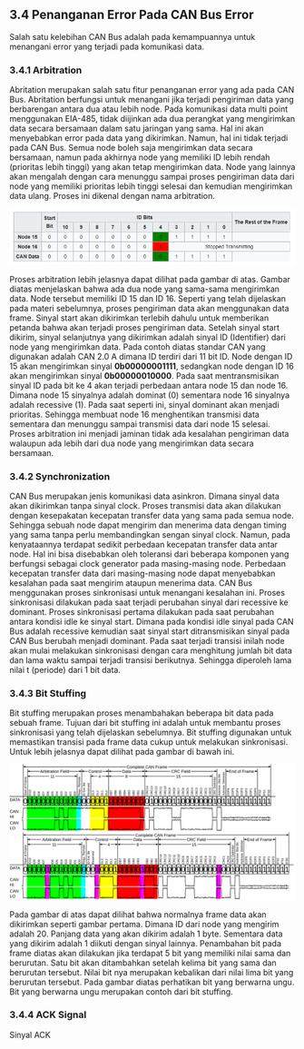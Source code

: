 ## 3.4 Penanganan Error Pada CAN Bus Error

Salah satu kelebihan CAN Bus adalah pada kemampuannya untuk menangani error yang terjadi pada komunikasi data.

### 3.4.1 Arbitration

Abritation merupakan salah satu fitur penanganan error yang ada pada CAN Bus. Abritation berfungsi untuk menangani jika terjadi pengiriman data yang berbarengan antara dua atau lebih node. Pada komunikasi data multi point menggunakan EIA-485, tidak diijinkan ada dua perangkat yang mengirimkan data secara bersamaan dalam satu jaringan yang sama. Hal ini akan menyebabkan error pada data yang dikirimkan. Namun, hal ini tidak terjadi pada CAN Bus. Semua node boleh saja mengirimkan data secara bersamaan, namun pada akhirnya node yang memiliki ID lebih rendah \(prioritas lebih tinggi\) yang akan tetap mengirimkan data. Node yang lainnya akan mengalah dengan cara menunggu sampai proses pengiriman data dari node yang memiliki prioritas lebih tinggi selesai dan kemudian mengirimkan data ulang. Proses ini dikenal dengan nama arbitration.

![](/assets/2017-11-06_134502.png)

Proses arbitration lebih jelasnya dapat dilihat pada gambar di atas. Gambar diatas menjelaskan bahwa ada dua node yang sama-sama mengirimkan data. Node tersebut memiliki ID 15 dan ID 16. Seperti yang telah dijelaskan pada materi sebelumnya, proses pengiriman data akan menggunakan data frame. Sinyal start akan dikirimkan terlebih dahulu untuk memberikan petanda bahwa akan terjadi proses pengiriman data. Setelah sinyal start dikirim, sinyal selanjutnya yang dikirimkan adalah sinyal ID \(Identifier\) dari node yang mengirimkan data. Pada contoh diatas standar CAN yang digunakan adalah CAN 2.0 A dimana ID terdiri dari 11 bit ID. Node dengan ID 15 akan mengirimkan sinyal **0b00000001111**, sedangkan node dengan ID 16 akan mengirimkan sinyal **0b00000010000**. Pada saat mentransmisikan sinyal ID pada bit ke 4 akan terjadi perbedaan antara node 15 dan node 16. Dimana node 15 sinyalnya adalah dominat \(0\) sementara node 16 sinyalnya adalah recessive \(1\). Pada saat seperti ini, sinyal dominant akan menjadi prioritas. Sehingga membuat node 16 menghentikan transmisi data sementara dan menunggu sampai transmisi data dari node 15 selesai. Proses arbitration ini menjadi jaminan tidak ada kesalahan pengiriman data walaupun ada lebih dari dua node yang mengirimkan data secara bersamaan.

### 3.4.2 Synchronization

CAN Bus merupakan jenis komunikasi data asinkron. Dimana sinyal data akan dikirimkan tanpa sinyal clock. Proses transmisi data akan dilakukan dengan kesepakatan kecepatan transfer data yang sama pada semua node. Sehingga sebuah node dapat mengirim dan menerima data dengan timing yang sama tanpa perlu membandingkan sengan sinyal clock. Namun, pada kenyataannya terdapat sedikit perbedaan kecepatan transfer data antar node. Hal ini bisa disebabkan oleh toleransi dari beberapa komponen yang berfungsi sebagai clock generator pada masing-masing node. Perbedaan kecepatan transfer data dari masing-masing node dapat menyebabkan kesalahan pada saat mengirim ataupun menerima data. CAN Bus menggunakan proses sinkronisasi untuk menangani kesalahan ini. Proses sinkronisasi dilakukan pada saat terjadi perubahan sinyal dari recessive ke dominant. Proses sinkronisasi pertama dilakukan pada saat perubahan antara kondisi idle ke sinyal start. Dimana pada kondisi idle sinyal pada CAN Bus adalah recessive kemudian saat sinyal start ditransmisikan sinyal pada CAN Bus berubah menjadi dominant. Pada saat terjadi transisi inilah node akan mulai melakukan sinkronisasi dengan cara menghitung jumlah bit data dan lama waktu sampai terjadi transisi berikutnya. Sehingga diperoleh lama nilai t \(periode\) dari 1 bit data.

### 3.4.3 Bit Stuffing

Bit stuffing merupakan proses menambahakan beberapa bit data pada sebuah frame. Tujuan dari bit stuffing ini adalah untuk membantu proses sinkronisasi yang telah dijelaskan sebelumnya. Bit stuffing digunakan untuk memastikan transisi pada frame data cukup untuk melakukan sinkronisasi. Untuk lebih jelasnya dapat dilihat pada gambar di bawah ini.

![](/assets/CAN-Frame_mit_Pegeln_mit_Stuffbits.svg)

Pada gambar di atas dapat dilihat bahwa normalnya frame data akan dikirimkan seperti gambar pertama. Dimana ID dari node yang mengirim adalah 20. Panjang data yang akan dikirim adalah 1 byte. Sementara data yang dikirim adalah 1 diikuti dengan sinyal lainnya. Penambahan bit pada frame diatas akan dilakukan jika terdapat 5 bit yang memiliki nilai sama dan berurutan. Satu bit akan ditambahkan setelah kelima bit yang sama dan berurutan tersebut. Nilai bit nya merupakan kebalikan dari nilai lima bit yang berurutan tersebut. Pada gambar diatas perhatikan bit yang berwarna ungu. Bit yang berwarna ungu merupakan contoh dari bit stuffing.

### 3.4.4 ACK Signal

Sinyal ACK 



